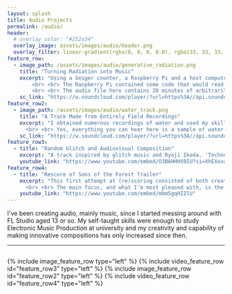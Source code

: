 ```yaml
---
layout: splash
title: Audio Projects
permalink: /audio/
header:
  # overlay_color: "#252a34"
  overlay_image: assets/images/audio/header.png
  overlay_filter: linear-gradient(rgba(0, 0, 0, 0.0), rgba(33, 33, 33, 1))
feature_row:
  - image_path: /assets/images/audio/generative_radiation.png
    title: "Turning Radiation into Music"
    excerpt: "Using a Geiger counter, a Raspberry Pi and a host computer and DAW (Digital Audio Workstation), I created ambient generative music that played in real-time.
		<br> <br> The Raspberry Pi contained some code that would read its GPIO pins (where the Geiger counter was connected to) and send a packet to another computer on the same network. This computer would then generate a random MIDI note from a selection for each packet, and send it to FL Studio via a virtual MIDI cable for driving audio plugins.
		<br> <br> The audio file here contains 20 minutes of arbitrarily-recorded audio."
    sc_link: "https://w.soundcloud.com/player/?url=https%3A//api.soundcloud.com/tracks/2020768049%3Fsecret_token%3Ds-iE4pbQhFO0h&color=%23ff5500&auto_play=false&hide_related=true&show_comments=false&show_user=false&show_reposts=false&show_teaser=false"
feature_row2:
  - image_path: /assets/images/audio/water_track.png
    title: "A Track Made from Entirely Field Recordings"
    excerpt: "I obtained numerous recordings of water and used my skills in sound design and sample manipulation to create a cohesive, melodic track.
	  <br> <br> Yes, everything you can hear here is a sample of water I recorded, such as rain, dripping, streams, waterfalls and ocean waves."
    sc_link: "https://w.soundcloud.com/player/?url=https%3A//api.soundcloud.com/tracks/2030992012%3Fsecret_token%3Ds-scXKJ1a6gaQ&color=%23ff5500&auto_play=false&hide_related=false&show_comments=true&show_user=true&show_reposts=false&show_teaser=true"
feature_row3:
  - title: "Random Glitch and Audiovisual Composition"
    excerpt: "A track inspired by glitch music and Ryoji Ikeda. 'Technological' sounds like sine tones and clicks were used in combination with a system I made in FL Studio that would apply various glitch effects according to randomly-generated MIDI. Visuals were added that were synced automatically to these effects using ZGameEditor Visualizer."
    youtube_link: "https://www.youtube.com/embed/O3BAHHHX9IU?si=XhEXovafXMkEGgoD"
feature_row4:
  - title: "Rescore of Sons of the Forest Trailer"
    excerpt: "This first attempt at (re)scoring consisted of both creating new music for the trailer and adding new gameplay sound effects. The latter are mostly well-edited and well-placed royalty-free sound effects but there are a few of my own recordings in there too.
	  <br> <br> The main focus, and what I'm most pleased with, is the music, which I think fits the trailer far better than the original music which is more synthwave-styled."
    youtube_link: "https://www.youtube.com/embed/mbm5gqHIZlU"
---
```

I've been creating audio, mainly music, since I started messing around with FL Studio aged 13 or so. My self-taught skills were enough to study Electronic Music Production at university and my creativity and capability of making innovative compositions has only increased since then.
<hr style="margin-bottom: 2em">
{% include image_feature_row type="left" %}
{% include video_feature_row id="feature_row3" type="left" %}
{% include image_feature_row id="feature_row2" type="left" %}
{% include video_feature_row id="feature_row4" type="left" %}